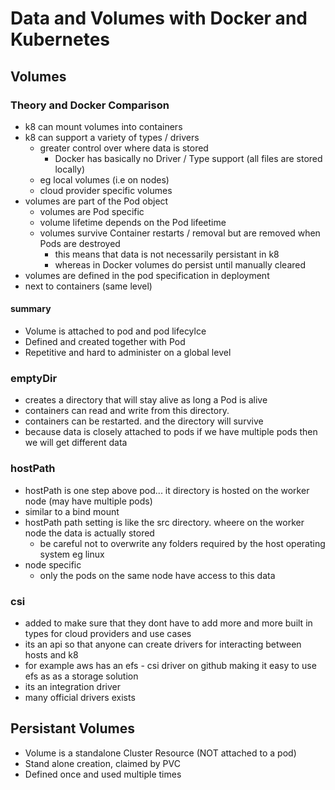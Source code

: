 # Data and Volumes with Docker and Kubernetes

## Volumes
### Theory and Docker Comparison

- k8 can mount volumes into containers
- k8 can support a variety of types / drivers
  - greater control over where data is stored
    - Docker has basically no Driver / Type support (all files are stored locally) 
  - eg local volumes (i.e on nodes)
  - cloud provider specific volumes
- volumes are part of the Pod object
  - volumes are Pod specific
  - volume lifetime depends on the Pod lifeetime
  - volumes survive Container restarts / removal but are removed when Pods are destroyed
    - this means that data is not necessarily persistant in k8
    - whereas in Docker volumes do persist until manually cleared
- volumes are defined in the pod specification in deployment
- next to containers (same level)

#### summary 
 
 - Volume is attached to pod and pod lifecylce
 - Defined and created together with Pod
 - Repetitive and hard to administer on a global level

### emptyDir

- creates a directory that will stay alive as long a Pod is alive
- containers can read and write from this directory.
- containers can be restarted. and the directory will survive
- because data is closely attached to pods if we have multiple pods then we will get different data

### hostPath

- hostPath is one step above pod... it directory is hosted on the worker node (may have multiple pods)
- similar to a bind mount
- hostPath path setting is like the src directory. wheere on the worker node the data is actually stored
  - be careful not to overwrite any folders required by the host operating system eg linux
- node specific
  - only the pods on the same node have access to this data

### csi

- added to make sure that they dont have to add more and more built in types for cloud providers and use cases
- its an api so that anyone can create drivers for interacting between hosts and k8
- for example aws has an efs - csi driver on github making it easy to use efs as as a storage solution
- its an integration driver
- many official drivers exists




## Persistant Volumes

- Volume is a standalone Cluster Resource (NOT attached to a pod)
- Stand alone creation, claimed by PVC
- Defined once and used multiple times